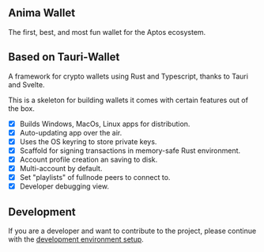 ## Anima Wallet

The first, best, and most fun wallet for the Aptos ecosystem.

## Based on Tauri-Wallet
A framework for crypto wallets using Rust and Typescript, thanks to Tauri and Svelte.

This is a skeleton for building wallets it comes with certain features out of the box.

- [x] Builds Windows, MacOs, Linux apps for distribution.
- [x] Auto-updating app over the air.
- [x] Uses the OS keyring to store private keys.
- [x] Scaffold for signing transactions in memory-safe Rust environment.
- [x] Account profile creation an saving to disk.
- [x] Multi-account by default.
- [x] Set "playlists" of fullnode peers to connect to. 
- [x] Developer debugging view.
## Development

If you are a developer and want to contribute to the project, please continue with the [development environment setup](docs/devs/get-started.md).
